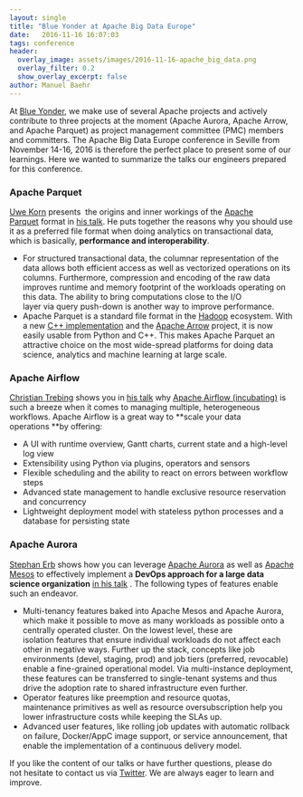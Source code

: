 ```yaml
---
layout: single
title: "Blue Yonder at Apache Big Data Europe"
date:   2016-11-16 16:07:03
tags: conference
header:
  overlay_image: assets/images/2016-11-16-apache_big_data.png
  overlay_filter: 0.2
  show_overlay_excerpt: false
author: Manuel Baehr
---
```


At [Blue Yonder](https://www.blue-yonder.com/en), we make use of several Apache projects and actively contribute to three projects at the moment (Apache Aurora, Apache Arrow, and Apache Parquet) as project management committee (PMC) members and committers. The Apache Big Data Europe conference in Seville from November 14-16, 2016 is therefore the perfect place to present some of our learnings. Here we wanted to summarize the talks our engineers prepared for this conference. 

### Apache Parquet

[Uwe Korn](https://twitter.com/xhochy) presents  the origins and inner workings of the [Apache Parquet](http://parquet.apache.org/) format in [his talk](http://events.linuxfoundation.org/sites/events/files/slides/ApacheCon%20BigData%20Europe%202016%20-%20Parquet%20in%20Practice%20%26%20Detail_0.pdf). He puts together the reasons why you should use it as a preferred file format when doing analytics on transactional data, which is basically, **performance and interoperability**. 

  * For structured transactional data, the columnar representation of the data allows both efficient access as well as vectorized operations on its columns. Furthermore, compression and encoding of the raw data improves runtime and memory footprint of the workloads operating on this data. The ability to bring computations close to the I/O layer via query push-down is another way to improve performance.
  * Apache Parquet is a standard file format in the [Hadoop](http://hadoop.apache.org/) ecosystem. With a new [C++ implementation](https://github.com/apache/parquet-cpp) and the [Apache Arrow](https://arrow.apache.org/) project, it is now easily usable from Python and C++. This makes Apache Parquet an attractive choice on the most wide-spread platforms for doing data science, analytics and machine learning at large scale.

### Apache Airflow

[Christian Trebing](https://twitter.com/ctrebing) shows you in [his talk](http://events.linuxfoundation.org/sites/events/files/slides/get_in_control_of_your_workflow.pdf) why [Apache Airflow (incubating)](https://airflow.incubator.apache.org/) is such a breeze when it comes to managing multiple, heterogeneous workflows. Apache Airflow is a great way to **scale your data operations **by offering: 

  * A UI with runtime overview, Gantt charts, current state and a high-level log view
  * Extensibility using Python via plugins, operators and sensors
  * Flexible scheduling and the ability to react on errors between workflow steps
  * Advanced state management to handle exclusive resource reservation and concurrency
  * Lightweight deployment model with stateless python processes and a database for persisting state

### Apache Aurora

[Stephan Erb](https://twitter.com/ErbStephan) shows how you can leverage [Apache Aurora](http://aurora.apache.org/) as well as [Apache Mesos](http://mesos.apache.org/) to effectively implement a **DevOps approach for a large data science organization** [in his talk](http://events.linuxfoundation.org/sites/events/files/slides/presentation_5.pdf) . The following types of features enable such an endeavor. 

  * Multi-tenancy features baked into Apache Mesos and Apache Aurora, which make it possible to move as many workloads as possible onto a centrally operated cluster. On the lowest level, these are isolation features that ensure individual workloads do not affect each other in negative ways. Further up the stack, concepts like job environments (devel, staging, prod) and job tiers (preferred, revocable) enable a fine-grained operational model. Via multi-instance deployment, these features can be transferred to single-tenant systems and thus drive the adoption rate to shared infrastructure even further.
  * Operator features like preemption and resource quotas, maintenance primitives as well as resource oversubscription help you lower infrastructure costs while keeping the SLAs up.
  * Advanced user features, like rolling job updates with automatic rollback on failure, Docker/AppC image support, or service announcement, that enable the implementation of a continuous delivery model.

If you like the content of our talks or have further questions, please do not hesitate to contact us via [Twitter](https://twitter.com/BlueYonderTech). We are always eager to learn and improve.